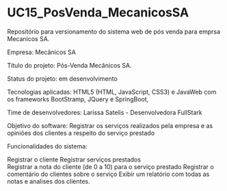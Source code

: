 # UC15_PosVenda_MecanicosSA
Repositório para versionamento do sistema web de pós venda para emprsa Mecanicos SA.


Empresa: Mecânicos SA

Título do projeto: Pós-Venda Mecânicos SA.

Status do projeto: em desenvolvimento

Tecnologias aplicadas: HTML5 (HTML, JavaScript, CSS3) e JavaWeb com os frameworks BootStramp, JQuery e SpringBoot, 

Time de desenvolvedores: Larissa Satelis - Desenvolvedora FullStark

Objetivo do software: Registrar os serviços realizados pela empresa e as opiniões dos clientes a respeito do serviço prestado

Funcionalidades do sistema: 

Registrar o cliente
Registrar serviços prestados  
Registrar a nota do cliente (de 0 a 10) para o serviço prestado
Registrar o comentário do clientes sobre o serviço
Exibir um relatório com todas as notas e analises dos clientes. 


